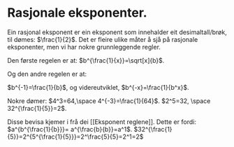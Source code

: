 # Rasjonale eksponenter.
Ein rasjonal eksponent er ein eksponent som innehalder eit desimaltall/brøk, til dømes: $\frac{1}{2}$. Det er fleire ulike måter å sjå på rasjonale eksponenter, men vi har nokre grunnleggende regler.


Den første regelen er at:
$b^{\frac{1}{x}}=\sqrt[x]{b}$.

Og den andre regelen er at:

$b^{-1}=\frac{1}{b}$, og videreutviklet, $b^{-x}=\frac{1}{b^x}$.

Nokre dømer:
$4^3=64,\space 4^{-3}=\frac{1}{64}$.
$2^5=32, \space 32^{\frac{1}{5}}=2$.

Disse bevisa kjemer i frå dei [[Eksponent reglene]].
Dette er fordi:
$a^{b^{\frac{1}{b}}}= a^{\frac{b}{b}}=a^1$.
$32^{\frac{1}{5}}=2^{5^{\frac{1}{5}}}=2^\frac{5}{5}=2^1=2$
